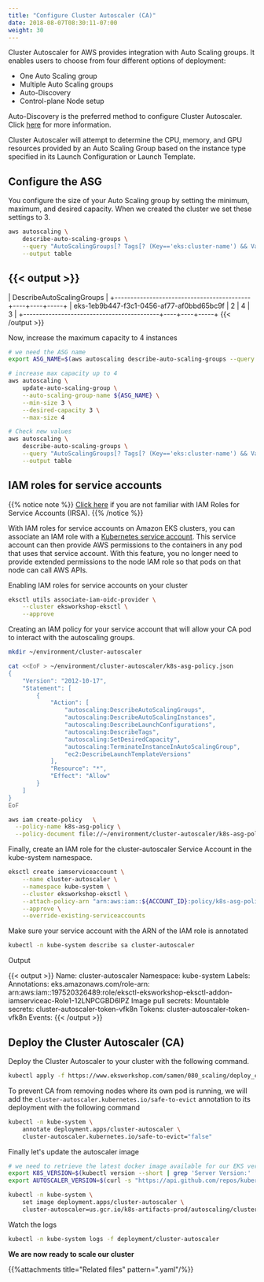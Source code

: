 ```yaml
---
title: "Configure Cluster Autoscaler (CA)"
date: 2018-08-07T08:30:11-07:00
weight: 30
---
```

Cluster Autoscaler for AWS provides integration with Auto Scaling groups. It enables users to choose from four different options of deployment:

* One Auto Scaling group
* Multiple Auto Scaling groups
* Auto-Discovery
* Control-plane Node setup

Auto-Discovery is the preferred method to configure Cluster Autoscaler. Click [here](https://github.com/kubernetes/autoscaler/tree/master/cluster-autoscaler/cloudprovider/aws) for more information.

Cluster Autoscaler will attempt to determine the CPU, memory, and GPU resources provided by an Auto Scaling Group based on the instance type specified in its Launch Configuration or Launch Template.

## Configure the ASG

You configure the size of your Auto Scaling group by setting the minimum, maximum, and desired capacity. When we created the cluster we set these settings to 3.

```bash
aws autoscaling \
    describe-auto-scaling-groups \
    --query "AutoScalingGroups[? Tags[? (Key=='eks:cluster-name') && Value=='eksworkshop-eksctl']].[AutoScalingGroupName, MinSize, MaxSize,DesiredCapacity]" \
    --output table
```

{{< output >}}
-------------------------------------------------------------
|                 DescribeAutoScalingGroups                 |
+-------------------------------------------+----+----+-----+
|  eks-1eb9b447-f3c1-0456-af77-af0bbd65bc9f |  2 |  4 |  3  |
+-------------------------------------------+----+----+-----+
{{< /output >}}

Now, increase the maximum capacity to 4 instances

```bash
# we need the ASG name
export ASG_NAME=$(aws autoscaling describe-auto-scaling-groups --query "AutoScalingGroups[? Tags[? (Key=='eks:cluster-name') && Value=='eksworkshop-eksctl']].AutoScalingGroupName" --output text)

# increase max capacity up to 4
aws autoscaling \
    update-auto-scaling-group \
    --auto-scaling-group-name ${ASG_NAME} \
    --min-size 3 \
    --desired-capacity 3 \
    --max-size 4

# Check new values
aws autoscaling \
    describe-auto-scaling-groups \
    --query "AutoScalingGroups[? Tags[? (Key=='eks:cluster-name') && Value=='eksworkshop-eksctl']].[AutoScalingGroupName, MinSize, MaxSize,DesiredCapacity]" \
    --output table
```

## IAM roles for service accounts

{{% notice note %}}
[Click here](/samen/110_irsa/) if you are not familiar with IAM Roles for Service Accounts (IRSA).
{{% /notice %}}

With IAM roles for service accounts on Amazon EKS clusters, you can associate an IAM role with a [Kubernetes service account](https://kubernetes.io/docs/tasks/configure-pod-container/configure-service-account/). This service account can then provide AWS permissions to the containers in any pod that uses that service account. With this feature, you no longer need to provide extended permissions to the node IAM role so that pods on that node can call AWS APIs.

Enabling IAM roles for service accounts on your cluster

```bash
eksctl utils associate-iam-oidc-provider \
    --cluster eksworkshop-eksctl \
    --approve
```

Creating an IAM policy for your service account that will allow your CA pod to interact with the autoscaling groups.

```bash
mkdir ~/environment/cluster-autoscaler

cat <<EoF > ~/environment/cluster-autoscaler/k8s-asg-policy.json
{
    "Version": "2012-10-17",
    "Statement": [
        {
            "Action": [
                "autoscaling:DescribeAutoScalingGroups",
                "autoscaling:DescribeAutoScalingInstances",
                "autoscaling:DescribeLaunchConfigurations",
                "autoscaling:DescribeTags",
                "autoscaling:SetDesiredCapacity",
                "autoscaling:TerminateInstanceInAutoScalingGroup",
                "ec2:DescribeLaunchTemplateVersions"
            ],
            "Resource": "*",
            "Effect": "Allow"
        }
    ]
}
EoF

aws iam create-policy   \
  --policy-name k8s-asg-policy \
  --policy-document file://~/environment/cluster-autoscaler/k8s-asg-policy.json
```

Finally, create an IAM role for the cluster-autoscaler Service Account in the kube-system namespace.

```bash
eksctl create iamserviceaccount \
    --name cluster-autoscaler \
    --namespace kube-system \
    --cluster eksworkshop-eksctl \
    --attach-policy-arn "arn:aws:iam::${ACCOUNT_ID}:policy/k8s-asg-policy" \
    --approve \
    --override-existing-serviceaccounts
```

Make sure your service account with the ARN of the IAM role is annotated

```bash
kubectl -n kube-system describe sa cluster-autoscaler
```

Output

{{< output >}}
Name:                cluster-autoscaler
Namespace:           kube-system
Labels:              <none>
Annotations:         eks.amazonaws.com/role-arn: arn:aws:iam::197520326489:role/eksctl-eksworkshop-eksctl-addon-iamserviceac-Role1-12LNPCGBD6IPZ
Image pull secrets:  <none>
Mountable secrets:   cluster-autoscaler-token-vfk8n
Tokens:              cluster-autoscaler-token-vfk8n
Events:              <none>
{{< /output >}}

## Deploy the Cluster Autoscaler (CA)

Deploy the Cluster Autoscaler to your cluster with the following command.

```bash
kubectl apply -f https://www.eksworkshop.com/samen/080_scaling/deploy_ca.files/cluster-autoscaler-autodiscover.yaml
```

To prevent CA from removing nodes where its own pod is running, we will add the `cluster-autoscaler.kubernetes.io/safe-to-evict` annotation to its deployment with the following command

```bash
kubectl -n kube-system \
    annotate deployment.apps/cluster-autoscaler \
    cluster-autoscaler.kubernetes.io/safe-to-evict="false"
```

Finally let's update the autoscaler image

```bash
# we need to retrieve the latest docker image available for our EKS version
export K8S_VERSION=$(kubectl version --short | grep 'Server Version:' | sed 's/[^0-9.]*\([0-9.]*\).*/\1/' | cut -d. -f1,2)
export AUTOSCALER_VERSION=$(curl -s "https://api.github.com/repos/kubernetes/autoscaler/releases" | grep '"tag_name":' | sed -s 's/.*-\([0-9][0-9\.]*\).*/\1/' | grep -m1 ${K8S_VERSION})

kubectl -n kube-system \
    set image deployment.apps/cluster-autoscaler \
    cluster-autoscaler=us.gcr.io/k8s-artifacts-prod/autoscaling/cluster-autoscaler:v${AUTOSCALER_VERSION}
```

Watch the logs

```bash
kubectl -n kube-system logs -f deployment/cluster-autoscaler
```

**We are now ready to scale our cluster**

{{%attachments title="Related files" pattern=".yaml"/%}}
